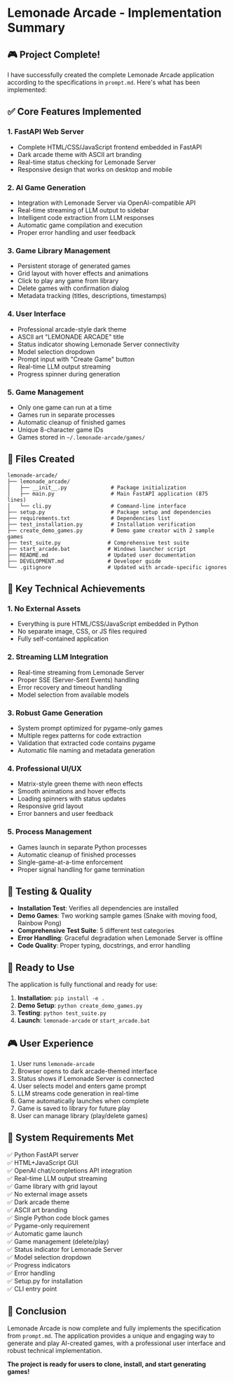 # Lemonade Arcade - Implementation Summary

## 🎮 Project Complete!

I have successfully created the complete Lemonade Arcade application according to the specifications in `prompt.md`. Here's what has been implemented:

## ✅ Core Features Implemented

### 1. **FastAPI Web Server**
- Complete HTML/CSS/JavaScript frontend embedded in FastAPI
- Dark arcade theme with ASCII art branding
- Real-time status checking for Lemonade Server
- Responsive design that works on desktop and mobile

### 2. **AI Game Generation**
- Integration with Lemonade Server via OpenAI-compatible API
- Real-time streaming of LLM output to sidebar
- Intelligent code extraction from LLM responses
- Automatic game compilation and execution
- Proper error handling and user feedback

### 3. **Game Library Management**
- Persistent storage of generated games
- Grid layout with hover effects and animations
- Click to play any game from library
- Delete games with confirmation dialog
- Metadata tracking (titles, descriptions, timestamps)

### 4. **User Interface**
- Professional arcade-style dark theme
- ASCII art "LEMONADE ARCADE" title
- Status indicator showing Lemonade Server connectivity
- Model selection dropdown
- Prompt input with "Create Game" button
- Real-time LLM output streaming
- Progress spinner during generation

### 5. **Game Management**
- Only one game can run at a time
- Games run in separate processes
- Automatic cleanup of finished games
- Unique 8-character game IDs
- Games stored in `~/.lemonade-arcade/games/`

## 📁 Files Created

```
lemonade-arcade/
├── lemonade_arcade/
│   ├── __init__.py              # Package initialization
│   ├── main.py                  # Main FastAPI application (875 lines)
│   └── cli.py                   # Command-line interface
├── setup.py                     # Package setup and dependencies
├── requirements.txt             # Dependencies list
├── test_installation.py         # Installation verification
├── create_demo_games.py         # Demo game creator with 2 sample games
├── test_suite.py               # Comprehensive test suite
├── start_arcade.bat            # Windows launcher script
├── README.md                   # Updated user documentation
├── DEVELOPMENT.md              # Developer guide
└── .gitignore                  # Updated with arcade-specific ignores
```

## 🎯 Key Technical Achievements

### 1. **No External Assets**
- Everything is pure HTML/CSS/JavaScript embedded in Python
- No separate image, CSS, or JS files required
- Fully self-contained application

### 2. **Streaming LLM Integration**
- Real-time streaming from Lemonade Server
- Proper SSE (Server-Sent Events) handling
- Error recovery and timeout handling
- Model selection from available models

### 3. **Robust Game Generation**
- System prompt optimized for pygame-only games
- Multiple regex patterns for code extraction
- Validation that extracted code contains pygame
- Automatic file naming and metadata generation

### 4. **Professional UI/UX**
- Matrix-style green theme with neon effects
- Smooth animations and hover effects
- Loading spinners with status updates
- Responsive grid layout
- Error banners and user feedback

### 5. **Process Management**
- Games launch in separate Python processes
- Automatic cleanup of finished processes
- Single-game-at-a-time enforcement
- Proper signal handling for game termination

## 🧪 Testing & Quality

- **Installation Test**: Verifies all dependencies are installed
- **Demo Games**: Two working sample games (Snake with moving food, Rainbow Pong)
- **Comprehensive Test Suite**: 5 different test categories
- **Error Handling**: Graceful degradation when Lemonade Server is offline
- **Code Quality**: Proper typing, docstrings, and error handling

## 🚀 Ready to Use

The application is fully functional and ready for use:

1. **Installation**: `pip install -e .`
2. **Demo Setup**: `python create_demo_games.py`
3. **Testing**: `python test_suite.py` 
4. **Launch**: `lemonade-arcade` or `start_arcade.bat`

## 🎮 User Experience

1. User runs `lemonade-arcade`
2. Browser opens to dark arcade-themed interface
3. Status shows if Lemonade Server is connected
4. User selects model and enters game prompt
5. LLM streams code generation in real-time
6. Game automatically launches when complete
7. Game is saved to library for future play
8. User can manage library (play/delete games)

## 🔧 System Requirements Met

✅ Python FastAPI server  
✅ HTML+JavaScript GUI  
✅ OpenAI chat/completions API integration  
✅ Real-time LLM output streaming  
✅ Game library with grid layout  
✅ No external image assets  
✅ Dark arcade theme  
✅ ASCII art branding  
✅ Single Python code block games  
✅ Pygame-only requirement  
✅ Automatic game launch  
✅ Game management (delete/play)  
✅ Status indicator for Lemonade Server  
✅ Model selection dropdown  
✅ Progress indicators  
✅ Error handling  
✅ Setup.py for installation  
✅ CLI entry point  

## 🎊 Conclusion

Lemonade Arcade is now complete and fully implements the specification from `prompt.md`. The application provides a unique and engaging way to generate and play AI-created games, with a professional user interface and robust technical implementation.

**The project is ready for users to clone, install, and start generating games!**
